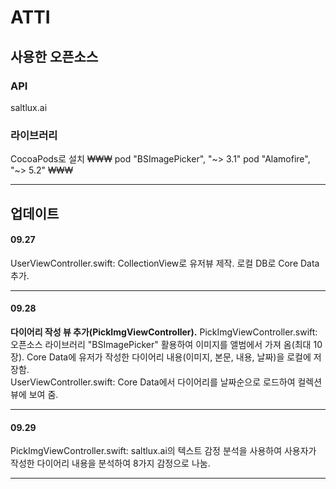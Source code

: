 # ATTI

## 사용한 오픈소스
### API
saltlux.ai

### 라이브러리
CocoaPods로 설치
₩₩₩
  pod "BSImagePicker", "~> 3.1"
  pod "Alamofire", "~> 5.2"
₩₩₩

---

## 업데이트

#### 09.27
UserViewController.swift: CollectionView로 유저뷰 제작. 로컬 DB로 Core Data 추가.  

---

#### 09.28
**다이어리 작성 뷰 추가(PickImgViewController).**
PickImgViewController.swift: 오픈소스 라이브러리 "BSImagePicker" 활용하여 이미지를 앨범에서 가져 옴(최대 10장). Core Data에 유저가 작성한 다이어리 내용(이미지, 본문, 내용, 날짜)을 로컬에 저장함.  
UserViewController.swift: Core Data에서 다이어리를 날짜순으로 로드하여 컬렉션뷰에 보여 줌.  

---

#### 09.29
PickImgViewController.swift: saltlux.ai의 텍스트 감정 분석을 사용하여 사용자가 작성한 다이어리 내용을 분석하여 8가지 감정으로 나눔.  

---
